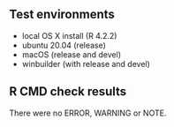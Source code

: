 ## Test environments

- local OS X install (R 4.2.2)
- ubuntu 20.04 (release)
- macOS (release and devel)
- winbuilder (with release and devel) 

## R CMD check results

There were no ERROR, WARNING or NOTE.


